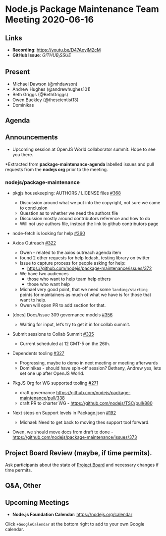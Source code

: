 ﻿# Node.js  Package Maintenance Team Meeting 2020-06-16
## Links

* **Recording**: https://youtu.be/D47AoyjM2cM
* **GitHub Issue**: $GITHUB_ISSUE$

## Present

* Michael Dawson (@mhdawson)
* Andrew Hughes (@andrewhughes101)
* Beth Griggs (@BethGriggs)
* Owen Buckley (@thescientist13)
* Dominikas

## Agenda

## Announcements

* Upcoming session at OpenJS World collaborator summit. Hope to see you there.
 
*Extracted from **package-maintenance-agenda** labelled issues and pull requests from the **nodejs org** prior to the meeting.

### nodejs/package-maintenance

* pkgjs housekeeping: AUTHORS / LICENSE files [#368](https://github.com/nodejs/package-maintenance/issues/368)
  * Discussion around what we put into the copyright, not sure we came to conclusion
  * Question as to whether we need the authors file
  * Discussion mostly around contributors reference and how to do
  * Will not use authors file, instead the link to github contributors page

* node-fetch is looking for help [#360](https://github.com/nodejs/package-maintenance/issues/360)
* Axios Outreach [#322](https://github.com/nodejs/package-maintenance/issues/322)
  * Owen - related to the axios outreach agenda item
  * found 2 other requests for help lodash, testing library on twitter
  * Issue to capture process for people asking for help:
    * https://github.com/nodejs/package-maintenance/issues/372
  * We have two audiences
    * those who want to help team help others
    * those who want help
  * Michael very good point, that we need some `landing/starting` points for maintainers as 
    much of what we have is for those that want to help.
  * Owen will open PR to add section for that.

* \[docs\] Docs/issue 309 governance models  [#356](https://github.com/nodejs/package-maintenance/pull/356)
  * Waiting for input, let’s try to get it in for collab summit.

* Submit sessions to Collab Summit [#335](https://github.com/nodejs/package-maintenance/issues/335)
  * Current scheduled at 12 GMT-5 on the 26th.

* Dependents tooling [#327](https://github.com/nodejs/package-maintenance/issues/327)
  * Progressing, maybe to demo in next meeting or meeting afterwards
  * Dominikas - should have spin-off session? Bethany, Andrew yes, lets set one up
    after OpenJS World.

* PkgJS Org for WG supported tooling [#271](https://github.com/nodejs/package-maintenance/issues/271)
  * draft governance https://github.com/nodejs/package-maintenance/pull/338
  * draft PR to charter WG - https://github.com/nodejs/TSC/pull/880

* Next steps on Support levels in Package.json [#192](https://github.com/nodejs/package-maintenance/issues/192)
  * Michael: Need to get back to moving thes support tool forward.

* Owen, we should move docs from draft to done - https://github.com/nodejs/package-maintenance/issues/373

## Project Board Review (maybe, if time permits).

Ask participants about the state of [Project Board](https://github.com/nodejs/package-maintenance/projects/1) and necessary changes if time permits.


## Q&A, Other


## Upcoming Meetings


* **Node.js Foundation Calendar**: https://nodejs.org/calendar


Click `+GoogleCalendar` at the bottom right to add to your own Google calendar.
